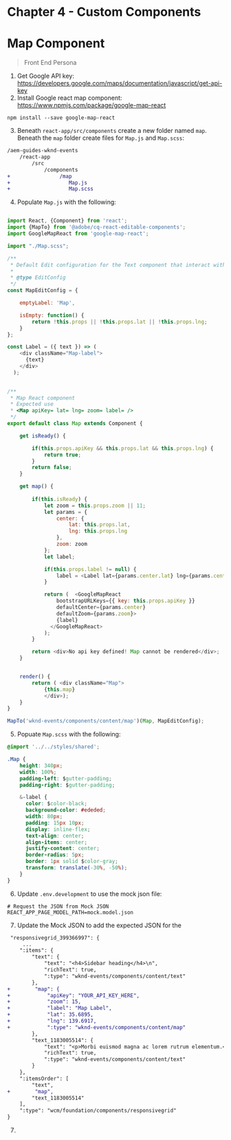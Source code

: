 # Chapter 4 - Custom Components



# Map Component

> Front End Persona

1. Get Google API key: https://developers.google.com/maps/documentation/javascript/get-api-key
2. Install Google react map component: https://www.npmjs.com/package/google-map-react

```
npm install --save google-map-react
```

3. Beneath `react-app/src/components` create a new folder named `map`. Beneath the `map` folder create files for `Map.js` and `Map.scss`:

```diff
/aem-guides-wknd-events
    /react-app
        /src
            /components
+                /map
+                   Map.js
+                   Map.scss

```

4. Populate `Map.js` with the following:

```js

import React, {Component} from 'react';
import {MapTo} from '@adobe/cq-react-editable-components';
import GoogleMapReact from 'google-map-react';

import "./Map.scss";

/**
 * Default Edit configuration for the Text component that interact with the Core Text component and sub-types
 *
 * @type EditConfig
 */
const MapEditConfig = {

    emptyLabel: 'Map',

    isEmpty: function() {
        return !this.props || !this.props.lat || !this.props.lng;
    }
};

const Label = ({ text }) => (
    <div className="Map-label">
      {text}
    </div>
  );
 

/**
 * Map React component
 * Expected use
 * <Map apiKey= lat= lng= zoom= label= />
 */
export default class Map extends Component {

    get isReady() {

        if(this.props.apiKey && this.props.lat && this.props.lng) {
            return true;
        }
        return false;
    }

    get map() {
        
        if(this.isReady) {
            let zoom = this.props.zoom || 11;
            let params = {
                center: {
                    lat: this.props.lat,
                    lng: this.props.lng
                },
                zoom: zoom
            };
            let label;

            if(this.props.label != null) {
                label = <Label lat={params.center.lat} lng={params.center.lng} text={this.props.label} />;
            }

            return (  <GoogleMapReact
                bootstrapURLKeys={{ key: this.props.apiKey }}
                defaultCenter={params.center}
                defaultZoom={params.zoom}>
                {label}
              </GoogleMapReact>
            );
        }

        return <div>No api key defined! Map cannot be rendered</div>;
    }


    render() {
        return ( <div className="Map">
            {this.map}
            </div>);
    }
}

MapTo('wknd-events/components/content/map')(Map, MapEditConfig);

```

5. Popuate `Map.scss` with the following:

```css
@import '../../styles/shared';

.Map {
    height: 340px;
    width: 100%;
    padding-left: $gutter-padding;
    padding-right: $gutter-padding;

    &-label {
      color: $color-black;
      background-color: #ededed;
      width: 80px;
      padding: 15px 10px;
      display: inline-flex;
      text-align: center;
      align-items: center;
      justify-content: center;
      border-radius: 5px;
      border: 1px solid $color-gray;
      transform: translate(-30%, -50%);
    }
}
```

6. Update `.env.development` to use the mock json file:

```
# Request the JSON from Mock JSON
REACT_APP_PAGE_MODEL_PATH=mock.model.json
```

7. Update the Mock JSON to add the expected JSON for the 

```diff
 "responsivegrid_399366997": {
     ...
    ":items": {
        "text": {
            "text": "<h4>Sidebar heading</h4>\n",
            "richText": true,
            ":type": "wknd-events/components/content/text"
        },
+        "map": {
+            "apiKey": "YOUR_API_KEY_HERE",  
+            "zoom": 15,
+            "label": "Map Label",
+            "lat": 35.6895,
+            "lng": 139.6917,
+            ":type": "wknd-events/components/content/map"
        },
        "text_1183005514": {
            "text": "<p>Morbi euismod magna ac lorem rutrum elementum.</p>\n",
            "richText": true,
            ":type": "wknd-events/components/content/text"
        }
    },
    ":itemsOrder": [
        "text",
+        "map",
        "text_1183005514"
    ],
    ":type": "wcm/foundation/components/responsivegrid"
}
```

7.